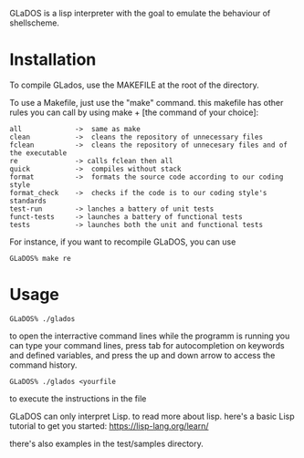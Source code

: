 GLaDOS is a lisp interpreter with the goal to emulate the behaviour of shellscheme.

# Installation
To compile GLados, use the MAKEFILE at the root of the directory.

To use a Makefile, just use the "make" command.
this makefile has other rules you can call by using make + [the command of your choice]:
```
all             ->  same as make
clean           ->  cleans the repository of unnecessary files
fclean          ->  cleans the repository of unnecesary files and of the executable
re              -> calls fclean then all
quick           ->  compiles without stack
format          ->  formats the source code according to our coding style
format_check    ->  checks if the code is to our coding style's standards
test-run        -> lanches a battery of unit tests
funct-tests     -> launches a battery of functional tests
tests           -> launches both the unit and functional tests
```
For instance, if you want to recompile GLaDOS, you can use
```
GLaDOS% make re
```

# Usage
```
GLaDOS% ./glados
```
to open the interractive command lines
while the programm is running you can type your command lines, press tab for autocompletion on keywords and defined variables, and press the up and down arrow to access the command history.


```
GLaDOS% ./glados <yourfile
```
to execute the instructions in the file

GLaDOS can only interpret Lisp. to read more about lisp.
here's a basic Lisp tutorial to get you started:
https://lisp-lang.org/learn/

there's also examples in the test/samples directory.
